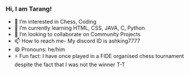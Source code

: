  ### Hi, I am Tarang!
- 👀 I’m interested in Chess, Coding
- 🌱 I’m currently learning HTML, CSS, JAVA, C, Python
- 💞️ I’m looking to collaborate on Community Projects
- 📫 How to reach me- My discord ID is ashking7777
- 😄 Pronouns: he/him
- ⚡ Fun fact: I have once played in a FIDE organised chess tournament despite the fact that I was not the winner T-T

<!---
Tarang-RG/Tarang-RG is a ✨ special ✨ repository because its `README.md` (this file) appears on your GitHub profile.
You can click the Preview link to take a look at your changes.
--->
